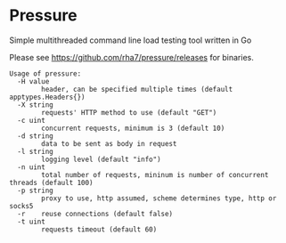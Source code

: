 Pressure
====

Simple multithreaded command line load testing tool written in Go

Please see https://github.com/rha7/pressure/releases for binaries.

```
Usage of pressure:
  -H value
    	header, can be specified multiple times (default apptypes.Headers{})
  -X string
    	requests' HTTP method to use (default "GET")
  -c uint
    	concurrent requests, minimum is 3 (default 10)
  -d string
    	data to be sent as body in request
  -l string
    	logging level (default "info")
  -n uint
    	total number of requests, mininum is number of concurrent threads (default 100)
  -p string
    	proxy to use, http assumed, scheme determines type, http or socks5
  -r	reuse connections (default false)
  -t uint
    	requests timeout (default 60)
```
